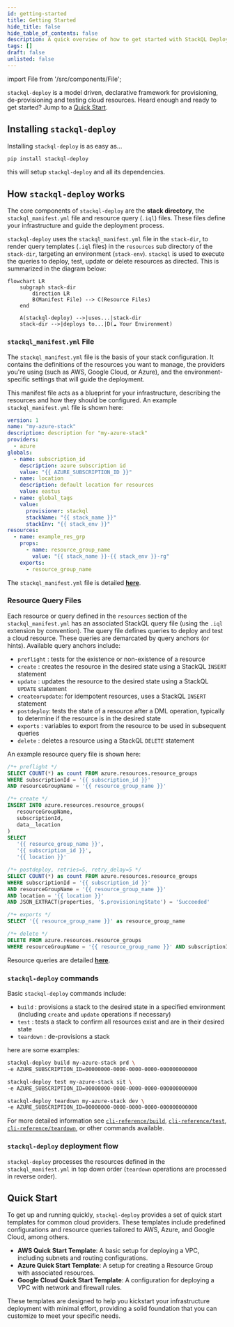 ```yaml
---
id: getting-started
title: Getting Started
hide_title: false
hide_table_of_contents: false
description: A quick overview of how to get started with StackQL Deploy, including basic concepts and the essential components of a deployment.
tags: []
draft: false
unlisted: false
---
```


import File from '/src/components/File';

`stackql-deploy` is a model driven, declarative framework for provisioning, de-provisioning and testing cloud resources.  Heard enough and ready to get started? Jump to a [Quick Start](#quick-start).  

## Installing `stackql-deploy`

Installing `stackql-deploy` is as easy as...

```bash
pip install stackql-deploy
```

this will setup `stackql-deploy` and all its dependencies.

## How `stackql-deploy` works

The core components of `stackql-deploy` are the __stack directory__, the `stackql_manifest.yml` file and resource query (`.iql`) files. These files define your infrastructure and guide the deployment process.  

`stackql-deploy` uses the `stackql_manifest.yml` file in the `stack-dir`, to render query templates (`.iql` files) in the `resources` sub directory of the `stack-dir`, targeting an environment (`stack-env`).  `stackql` is used to execute the queries to deploy, test, update or delete resources as directed.  This is summarized in the diagram below:

```mermaid
flowchart LR
    subgraph stack-dir
        direction LR
        B(Manifest File) --> C(Resource Files)
    end

    A(stackql-deploy) -->|uses...|stack-dir
    stack-dir -->|deploys to...|D(☁️ Your Environment)
```

### `stackql_manifest.yml` File

The `stackql_manifest.yml` file is the basis of your stack configuration. It contains the definitions of the resources you want to manage, the providers you're using (such as AWS, Google Cloud, or Azure), and the environment-specific settings that will guide the deployment.  

This manifest file acts as a blueprint for your infrastructure, describing the resources and how they should be configured.  An example `stackql_manifest.yml` file is shown here:

<File name='stackql_manifest.yml'>

```yaml
version: 1
name: "my-azure-stack"
description: description for "my-azure-stack"
providers:
  - azure
globals:
  - name: subscription_id
    description: azure subscription id
    value: "{{ AZURE_SUBSCRIPTION_ID }}"
  - name: location
    description: default location for resources
    value: eastus
  - name: global_tags
    value:
      provisioner: stackql
      stackName: "{{ stack_name }}"
      stackEnv: "{{ stack_env }}"
resources:
  - name: example_res_grp
    props:
      - name: resource_group_name
        value: "{{ stack_name }}-{{ stack_env }}-rg"
    exports:
      - resource_group_name  
```

</File>

The `stackql_manifest.yml` file is detailed [__here__](/docs/manifest-file).

### Resource Query Files

Each resource or query defined in the `resources` section of the `stackql_manifest.yml` has an associated StackQL query file (using the `.iql` extension by convention).  The query file defines queries to deploy and test a cloud resource.  These queries are demarcated by query anchors (or hints).  Available query anchors include:

- `preflight` : tests for the existence or non-existence of a resource
- `create` : creates the resource in the desired state using a StackQL `INSERT` statement
- `update` : updates the resource to the desired state using a StackQL `UPDATE` statement
- `createorupdate`: for idempotent resources, uses a StackQL `INSERT` statement
- `postdeploy`: tests the state of a resource after a DML operation, typically to determine if the resource is in the desired state
- `exports` :  variables to export from the resource to be used in subsequent queries
- `delete` : deletes a resource using a StackQL `DELETE` statement

An example resource query file is shown here:

<File name='example_res_grp.iql'>

```sql
/*+ preflight */
SELECT COUNT(*) as count FROM azure.resources.resource_groups
WHERE subscriptionId = '{{ subscription_id }}'
AND resourceGroupName = '{{ resource_group_name }}'

/*+ create */
INSERT INTO azure.resources.resource_groups(
   resourceGroupName,
   subscriptionId,
   data__location
)
SELECT
   '{{ resource_group_name }}',
   '{{ subscription_id }}',
   '{{ location }}'

/*+ postdeploy, retries=5, retry_delay=5 */
SELECT COUNT(*) as count FROM azure.resources.resource_groups
WHERE subscriptionId = '{{ subscription_id }}'
AND resourceGroupName = '{{ resource_group_name }}'
AND location = '{{ location }}'
AND JSON_EXTRACT(properties, '$.provisioningState') = 'Succeeded'

/*+ exports */
SELECT '{{ resource_group_name }}' as resource_group_name

/*+ delete */
DELETE FROM azure.resources.resource_groups
WHERE resourceGroupName = '{{ resource_group_name }}' AND subscriptionId = '{{ subscription_id }}'
```

</File>

Resource queries are detailed [__here__](/docs/resource-query-files).

### `stackql-deploy` commands

Basic `stackql-deploy` commands include:

- `build` : provisions a stack to the desired state in a specified environment (including `create` and `update` operations if necessary)
- `test` : tests a stack to confirm all resources exist and are in their desired state
- `teardown` : de-provisions a stack

here are some examples:

```bash title="deploy my-azure-stack to the prd environment"
stackql-deploy build my-azure-stack prd \
-e AZURE_SUBSCRIPTION_ID=00000000-0000-0000-0000-000000000000
```

```bash title="test my-azure-stack in the sit environment"
stackql-deploy test my-azure-stack sit \
-e AZURE_SUBSCRIPTION_ID=00000000-0000-0000-0000-000000000000
```

```bash title="teardown my-azure-stack in the dev environment"
stackql-deploy teardown my-azure-stack dev \
-e AZURE_SUBSCRIPTION_ID=00000000-0000-0000-0000-000000000000
```

For more detailed information see [`cli-reference/build`](/docs/cli-reference/build), [`cli-reference/test`](/docs/cli-reference/test), [`cli-reference/teardown`](/docs/cli-reference/teardown), or other commands available.


### `stackql-deploy` deployment flow

`stackql-deploy` processes the resources defined in the `stackql_manifest.yml` in top down order (`teardown` operations are processed in reverse order).



## Quick Start

To get up and running quickly, `stackql-deploy` provides a set of quick start templates for common cloud providers. These templates include predefined configurations and resource queries tailored to AWS, Azure, and Google Cloud, among others.

- **AWS Quick Start Template**: A basic setup for deploying a VPC, including subnets and routing configurations.
- **Azure Quick Start Template**: A setup for creating a Resource Group with associated resources.
- **Google Cloud Quick Start Template**: A configuration for deploying a VPC with network and firewall rules.

These templates are designed to help you kickstart your infrastructure deployment with minimal effort, providing a solid foundation that you can customize to meet your specific needs.